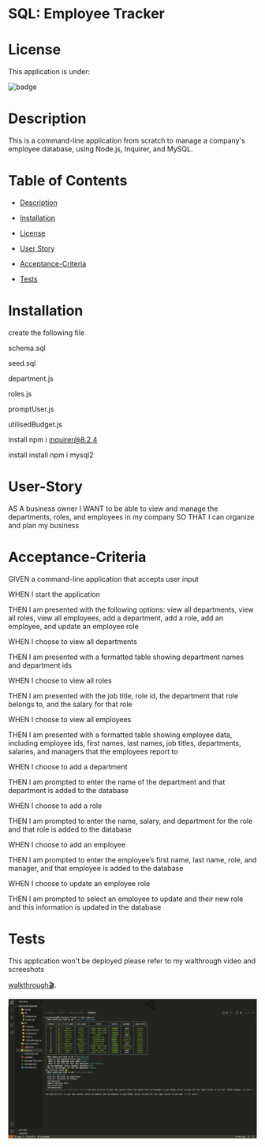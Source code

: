 # SQL: Employee Tracker

# License

This application is under:

![badge](https://img.shields.io/badge/License-MIT-green.svg)

# Description

This is a command-line application from scratch to manage a company's employee database, using Node.js, Inquirer, and MySQL.

# Table of Contents

- [Description](#description)

- [Installation](#installation)

- [License](#license)

- [User Story](#user-story)

- [Acceptance-Criteria](#acceptance-criteria)

- [Tests](#tests)

# Installation

create the following file

schema.sql

seed.sql

department.js

roles.js

promptUser.js 

utilisedBudget.js

install npm i inquirer@8.2.4

install install npm i mysql2

# User-Story


AS A business owner
I WANT to be able to view and manage the departments, roles, and employees in my company
SO THAT I can organize and plan my business


# Acceptance-Criteria

GIVEN a command-line application that accepts user input

WHEN I start the application

THEN I am presented with the following options: view all departments, view all roles, view all employees, add a department, add a role, add an 
employee, and update an employee role

WHEN I choose to view all departments

THEN I am presented with a formatted table showing department names and department ids

WHEN I choose to view all roles

THEN I am presented with the job title, role id, the department that role belongs to, and the salary for that role

WHEN I choose to view all employees

THEN I am presented with a formatted table showing employee data, including employee ids, first names, last names, job titles, departments, salaries, and managers that the employees report to

WHEN I choose to add a department

THEN I am prompted to enter the name of the department and that department is added to the database

WHEN I choose to add a role

THEN I am prompted to enter the name, salary, and department for the role and that role is added to the database

WHEN I choose to add an employee

THEN I am prompted to enter the employee’s first name, last name, role, and manager, and that employee is added to the database

WHEN I choose to update an employee role

THEN I am prompted to select an employee to update and their new role and this information is updated in the database

# Tests

This application won't be deployed please refer to my walthrough video and screeshots

[walkthrough🎬](https://drive.google.com/file/d/1sQTharfTWabaVAmUykiVhR4jUW7JfyaZ/view).

![Alt text](<Screenshot 2023-08-15 at 10.55.43 pm.png>)